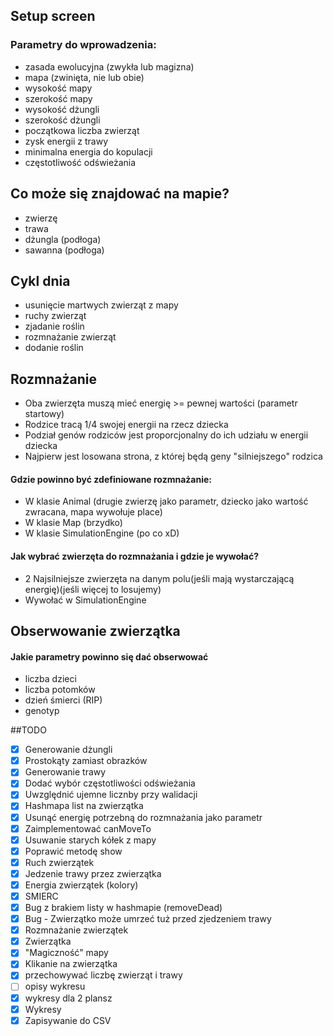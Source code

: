 ## Setup screen

### Parametry do wprowadzenia: 
- zasada ewolucyjna (zwykła lub magizna)
- mapa (zwinięta, nie lub obie)
- wysokość mapy
- szerokość mapy
- wysokość dżungli
- szerokość dżungli
- początkowa liczba zwierząt
- zysk energii z trawy
- minimalna energia do kopulacji
- częstotliwość odświeżania

## Co może się znajdować na mapie?
- zwierzę
- trawa
- dżungla (podłoga)
- sawanna (podłoga)

## Cykl dnia
- usunięcie martwych zwierząt z mapy
- ruchy zwierząt
- zjadanie roślin
- rozmnażanie zwierząt
- dodanie roślin

## Rozmnażanie
- Oba zwierzęta muszą mieć energię >= pewnej wartości (parametr startowy)
- Rodzice tracą 1/4 swojej energii na rzecz dziecka
- Podział genów rodziców jest proporcjonalny do ich udziału w energii dziecka
- Najpierw jest losowana strona, z której będą geny "silniejszego" rodzica

#### Gdzie powinno być zdefiniowane rozmnażanie:
- W klasie Animal (drugie zwierzę jako parametr, dziecko jako wartość zwracana, mapa wywołuje place) 
- W klasie Map (brzydko)
- W klasie SimulationEngine (po co xD)
#### Jak wybrać zwierzęta do rozmnażania i gdzie je wywołać?
- 2 Najsilniejsze zwierzęta na danym polu(jeśli mają wystarczającą energię)(jeśli więcej to losujemy)
- Wywołać w SimulationEngine

## Obserwowanie zwierzątka
#### Jakie parametry powinno się dać obserwować
- liczba dzieci
- liczba potomków
- dzień śmierci (RIP)
- genotyp

##TODO
- [x] Generowanie dżungli
- [x] Prostokąty zamiast obrazków
- [x] Generowanie trawy
- [x] Dodać wybór częstotliwości odświeżania
- [x] Uwzględnić ujemne licznby przy walidacji
- [x] Hashmapa list na zwierzątka
- [x] Usunąć energię potrzebną do rozmnażania jako parametr
- [x] Zaimplementować canMoveTo
- [x] Usuwanie starych kółek z mapy
- [x] Poprawić metodę show
- [x] Ruch zwierzątek
- [x] Jedzenie trawy przez zwierzątka
- [x] Energia zwierzątek (kolory)
- [x] SMIERC
- [x] Bug z brakiem listy w hashmapie (removeDead)
- [x] Bug - Zwierzątko może umrzeć tuż przed zjedzeniem trawy
- [x] Rozmnażanie zwierzątek
- [x] Zwierzątka
- [x] "Magiczność" mapy
- [x] Klikanie na zwierzątka
- [x] przechowywać liczbę zwierząt i trawy
- [ ] opisy wykresu
- [x] wykresy dla 2 plansz
- [x] Wykresy
- [x] Zapisywanie do CSV
